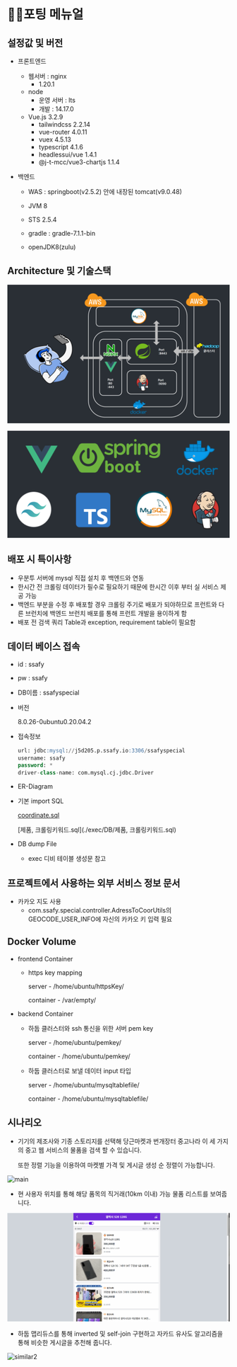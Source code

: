 # 👨‍💻포팅 메뉴얼

## 설정값 및 버전

- 프론트엔드
  - 웹서버 : nginx
    - 1.20.1
  - node
    - 운영 서버 : lts
    - 개발 : 14.17.0
  - Vue.js 3.2.9
    - tailwindcss 2.2.14
    - vue-router 4.0.11
    - vuex 4.5.13
    - typescript 4.1.6
    - headlessui/vue 1.4.1
    - @j-t-mcc/vue3-chartjs 1.1.4
  
- 백엔드
  - WAS : springboot(v2.5.2) 안에 내장된 tomcat(v9.0.48)
  
  - JVM 8
  
  - STS 2.5.4
  
  - gradle : gradle-7.1.1-bin
  
  - openJDK8(zulu)
  
    

## Architecture 및 기술스택

![기술스택.PNG](./exec/img/아키텍처.PNG)



![기술스택](./exec/img/기술스택.PNG)



## 배포 시 특이사항

- 우분투 서버에 mysql 직접 설치 후 백엔드와 연동
- 한시간 전 크롤링 데이터가 필수로 필요하기 때문에 한시간 이후 부터 실 서비스 제공 가능
- 백엔드 부분을 수정 후 배포할 경우 크롤링 주기로 배포가 되야하므로 프런트와 다른 브런치에 백엔드 브런치 배포를 통해 프런트 개발을 용이하게 함
- 배포 전 검색 쿼리 Table과 exception, requirement table이 필요함



## 데이터 베이스 접속


- id : ssafy

- pw : ssafy

- DB이름 : ssafyspecial

- 버전

  8.0.26-0ubuntu0.20.04.2

- 접속정보

  ```sql
  url: jdbc:mysql://j5d205.p.ssafy.io:3306/ssafyspecial
  username: ssafy
  password: *
  driver-class-name: com.mysql.cj.jdbc.Driver
  ```

- ER-Diagram

- 기본 import SQL

   [coordinate.sql](./exec/DB/coordinate.sql) 

   [제품, 크롤링키워드.sql](./exec/DB/제품, 크롤링키워드.sql) 

- DB dump File

  - exec 디비 테이블 생성문 참고

    

## 프로젝트에서 사용하는 외부 서비스 정보 문서


- 카카오 지도 사용
  - com.ssafy.special.controller.AdressToCoorUtils의 GEOCODE_USER_INFO에 자신의 카카오 키 입력 필요
  
    

## Docker Volume


- frontend Container

  - https key mapping

    server - /home/ubuntu/httpsKey/

    container - /var/empty/

- backend Container

  - 하둡 클러스터와 ssh 통신을 위한 서버 pem key

    server - /home/ubuntu/pemkey/

    container - /home/ubuntu/pemkey/

  - 하둡 클러스터로 보낼 데이터 input 타입

    server - /home/ubuntu/mysqltablefile/

    container - /home/ubuntu/mysqltablefile/
    
    

## 시나리오


- 기기의 제조사와 기종 스토리지를 선택해 당근마켓과 번개장터 중고나라 이 세 가지의 중고 웹 서비스의 물품을 검색 할 수 있습니다.

  또한 정렬 기능을 이용하여 마켓별 가격 및 게시글 생성 순 정렬이 가능합니다.

![main](./exec/img/main.gif)



- 현 사용자 위치를 통해 해당 품목의 직거래(10km 이내) 가능 물품 리스트를 보여줍니다.

![coordinateBaseSearch2](./exec/img/coordinateBaseSearch2.gif)



- 하둡 맵리듀스를 통해 inverted 및 self-join 구현하고 자카드 유사도 알고리즘을 통해 비슷한 게시글을 추천해 줍니다.

![similar2](./exec/img/similar2.gif)
